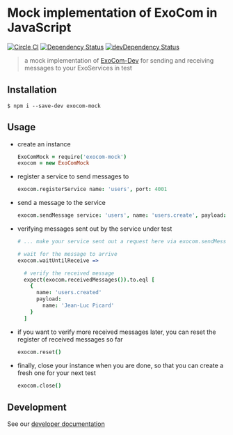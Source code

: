 # Mock implementation of ExoCom in JavaScript

[![Circle CI](https://circleci.com/gh/Originate/exocom-mock-js.svg?style=shield&circle-token=4f522d83e80f98f58b30cd1c9ad7f2e24f8e0b58)](https://circleci.com/gh/Originate/exocom-mock-js)
[![Dependency Status](https://david-dm.org/originate/exocom-mock-js.svg)](https://david-dm.org/originate/exocom-mock-js)
[![devDependency Status](https://david-dm.org/originate/exocom-mock-js/dev-status.svg)](https://david-dm.org/originate/exocom-mock-js#info=devDependencies)

> a mock implementation of [ExoCom-Dev](https://github.com/Originate/exocom-dev)
for sending and receiving messages to your ExoServices in test


## Installation

```
$ npm i --save-dev exocom-mock
```


## Usage

* create an instance

  ```coffeescript
  ExoComMock = require('exocom-mock')
  exocom = new ExoComMock
  ```

* register a service to send messages to

  ```coffeescript
  exocom.registerService name: 'users', port: 4001
  ```

* send a message to the service

  ```coffeescript
  exocom.sendMessage service: 'users', name: 'users.create', payload: { name: 'Jean-Luc Picard' }
  ```

* verifying messages sent out by the service under test

  ```coffeescript
  # ... make your service sent out a request here via exocom.sendMessage...

  # wait for the message to arrive
  exocom.waitUntilReceive =>

    # verify the received message
    expect(exocom.receivedMessages()).to.eql [
      {
        name: 'users.created'
        payload:
          name: 'Jean-Luc Picard'
      }
    ]
  ```

* if you want to verify more received messages later, you can reset the register of received messages so far

  ```coffeescript
  exocom.reset()
  ```

* finally, close your instance when you are done, so that you can create a fresh one for your next test

  ```coffeescript
  exocom.close()
  ```


## Development

See our [developer documentation](CONTRIBUTING.md)
